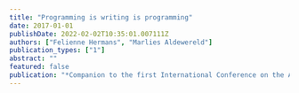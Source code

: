 ```yaml
---
title: "Programming is writing is programming"
date: 2017-01-01
publishDate: 2022-02-02T10:35:01.007111Z
authors: ["Felienne Hermans", "Marlies Aldewereld"]
publication_types: ["1"]
abstract: ""
featured: false
publication: "*Companion to the first International Conference on the Art, Science and Engineering of Programming*"
---
```


